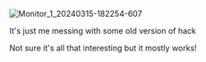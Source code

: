 ![Monitor_1_20240315-182254-607](https://github.com/neozeed/hack-1.03/assets/9031439/d27d8039-5922-4ff6-9826-4df80f4ecae1)

It's just me messing with some old version of hack

Not sure it's all that interesting but it mostly works!

